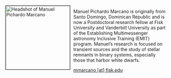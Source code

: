 <img src="{{ site.baseurl }}/about/ambassador/img/2024-PichardoMarcano.png" height="200" width="200" alt="Headshot of Manuel Pichardo Marcano" style="float: left; margin: 4px 10px 0px 0px; border: 1px solid #000000;">

Manuel Pichardo Marcano is originally from Santo Domingo, Dominican Republic and is now a Postdoctoral research fellow at Fisk University and Vanderbilt University as part of the Establishing Multimessenger astronomy Inclusive Training (EMIT) program. Manuel’s research is focused on transient sources and the study of stellar remnants in binary systems, especially those that harbor white dwarfs.

[mmarcano [at] fisk.edu](mailto:mmarcano@fisk.edu)
